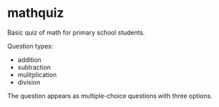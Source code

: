 # mathquiz

Basic quiz of math for primary school students.

Question types:

- addition
- subtraction
- mulitplication
- division 

The question appears as multiple-choice questions with three options.
